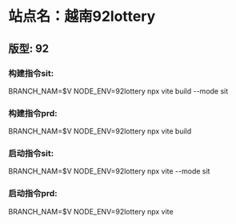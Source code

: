 # 站点名：越南92lottery

## 版型: 92

### 构建指令sit:
BRANCH_NAM=$V NODE_ENV=92lottery npx vite build --mode sit

### 构建指令prd:
BRANCH_NAM=$V NODE_ENV=92lottery npx vite build

### 启动指令sit:
BRANCH_NAM=$V NODE_ENV=92lottery npx vite --mode sit

### 启动指令prd:
BRANCH_NAM=$V NODE_ENV=92lottery npx vite